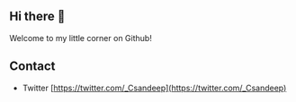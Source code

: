 ## Hi there 👋

Welcome to my little corner on Github!


## Contact

- Twitter [https://twitter.com/_Csandeep](https://twitter.com/_Csandeep)

